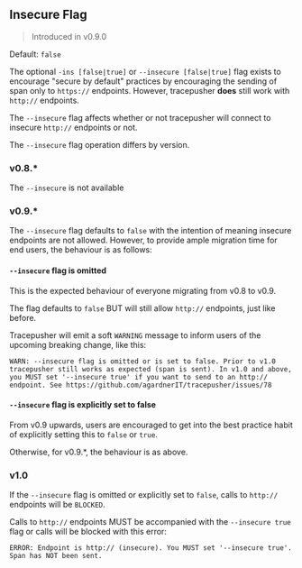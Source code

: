## Insecure Flag

> Introduced in v0.9.0

Default: `false`

The optional `-ins [false|true]` or `--insecure [false|true]` flag exists to encourage "secure by default" practices by encouraging the sending of span only to `https://` endpoints. However, tracepusher **does** still work with `http://` endpoints.

The `--insecure` flag affects whether or not tracepusher will connect to insecure `http://` endpoints or not.

The `--insecure` flag operation differs by version.

### v0.8.*

The `--insecure` is not available

### v0.9.*

The `--insecure` flag defaults to `false` with the intention of meaning insecure endpoints are not allowed. However, to provide ample migration time for end users, the behaviour is as follows:

#### `--insecure` flag is omitted

This is the expected behaviour of everyone migrating from v0.8 to v0.9.

The flag defaults to `false` BUT will still allow `http://` endpoints, just like before.
  
Tracepusher will emit a soft `WARNING` message to inform users of the upcoming breaking change, like this:

```
WARN: --insecure flag is omitted or is set to false. Prior to v1.0 tracepusher still works as expected (span is sent). In v1.0 and above, you MUST set '--insecure true' if you want to send to an http:// endpoint. See https://github.com/agardnerIT/tracepusher/issues/78
```

#### `--insecure` flag is explicitly set to false

From v0.9 upwards, users are encouraged to get into the best practice habit of explicitly setting this to `false` or `true`.

Otherwise, for v0.9.*, the behaviour is as above.

### v1.0

If the `--insecure` flag is omitted or explicitly set to `false`, calls to `http://` endpoints will be `BLOCKED`.

Calls to `http://` endpoints MUST be accompanied with the `--insecure true` flag or calls will be blocked with this error:

```
ERROR: Endpoint is http:// (insecure). You MUST set '--insecure true'. Span has NOT been sent.
```

